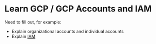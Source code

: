 # Learn GCP / GCP Accounts and IAM #

Need to fill out, for example:

* Explain organizational accounts and individual accounts
* Explain [IAM](https://cloud.google.com/iam/)
